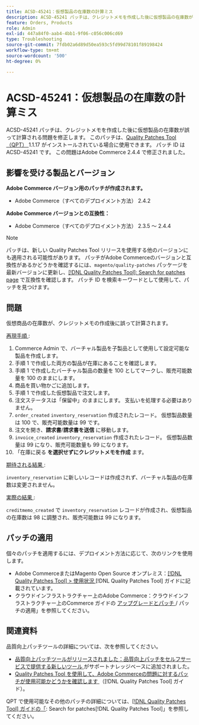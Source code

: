 ```yaml
---
title: ACSD-45241：仮想製品の在庫数の計算ミス
description: ACSD-45241 パッチは、クレジットメモを作成した後に仮想製品の在庫数が誤って計算される問題を修正します。 このパッチは、[Quality Patches Tool （QPT） ] （https://experienceleague.adobe.com/en/docs/commerce-operations/tools/quality-patches-tool/quality-patches-tool-to-self-serve-quality-patches） 1.1.17 がインストールされている場合に利用できます。 パッチ ID は ACSD-45241 です。 この問題はAdobe Commerce 2.4.4 で修正されました。
feature: Orders, Products
role: Admin
exl-id: 447a84f0-aab4-4bb1-9f06-c056c006cd69
type: Troubleshooting
source-git-commit: 7fdb02a6d89d50ea593c5fd99d78101f89198424
workflow-type: tm+mt
source-wordcount: '500'
ht-degree: 0%

---
```


# ACSD-45241：仮想製品の在庫数の計算ミス

ACSD-45241 パッチは、クレジットメモを作成した後に仮想製品の在庫数が誤って計算される問題を修正します。 このパッチは、[Quality Patches Tool （QPT） ](https://experienceleague.adobe.com/en/docs/commerce-operations/tools/quality-patches-tool/quality-patches-tool-to-self-serve-quality-patches)1.1.17 がインストールされている場合に使用できます。 パッチ ID は ACSD-45241 です。 この問題はAdobe Commerce 2.4.4 で修正されました。

## 影響を受ける製品とバージョン

**Adobe Commerce バージョン用のパッチが作成されます。**

* Adobe Commerce（すべてのデプロイメント方法） 2.4.2

**Adobe Commerce バージョンとの互換性：**

* Adobe Commerce（すべてのデプロイメント方法） 2.3.5 ～ 2.4.4

>[!NOTE]
>
>パッチは、新しい Quality Patches Tool リリースを使用する他のバージョンにも適用される可能性があります。 パッチがAdobe Commerceのバージョンと互換性があるかどうかを確認するには、`magento/quality-patches` パッケージを最新バージョンに更新し、[[!DNL Quality Patches Tool]: Search for patches page](https://experienceleague.adobe.com/en/docs/commerce-operations/tools/quality-patches-tool/quality-patches-tool-to-self-serve-quality-patches) で互換性を確認します。 パッチ ID を検索キーワードとして使用して、パッチを見つけます。

## 問題

仮想商品の在庫数が、クレジットメモの作成後に誤って計算されます。

<u> 再現手順 </u>:

1. Commerce Admin で、バーチャル製品を子製品として使用して設定可能な製品を作成します。
1. 手順 1 で作成した両方の製品が在庫にあることを確認します。
1. 手順 1 で作成したバーチャル製品の数量を 100 としてマークし、販売可能数量を 100 のままにします。
1. 商品を買い物かごに追加します。
1. 手順 1 で作成した仮想製品で注文します。
1. 注文ステータスは「保留中」のままにします。 支払いを処理する必要はありません。
1. `order_created` `inventory_reservation` 作成されたレコード。 仮想製品数量は 100 で、販売可能数量は 99 です。
1. 注文を開き、**請求書**/**請求書を送信** に移動します。
1. `invoice_created` `inventory_reservation` 作成されたレコード。 仮想製品数量は 99 になり、販売可能数量も 99 になります。
1. 「在庫に戻る **を選択せずにクレジットメモを作成** ます。

<u> 期待される結果 </u>:

`inventory_reservation` に新しいレコードは作成されず、バーチャル製品の在庫数は変更されません。

<u> 実際の結果 </u>:

`creditmemo_created` で `inventory_reservation` レコードが作成され、仮想製品の在庫数は 98 に調整され、販売可能数は 99 になります。

## パッチの適用

個々のパッチを適用するには、デプロイメント方法に応じて、次のリンクを使用します。

* Adobe CommerceまたはMagento Open Source オンプレミス：[[!DNL Quality Patches Tool] > 使用状況 ](/help/tools/quality-patches-tool/usage.md) [!DNL Quality Patches Tool] ガイドに記載されています。
* クラウドインフラストラクチャー上のAdobe Commerce：クラウドインフラストラクチャー上のCommerce ガイドの [ アップグレードとパッチ ](https://experienceleague.adobe.com/docs/commerce-cloud-service/user-guide/develop/upgrade/apply-patches.html)/ パッチの適用」を参照してください。

## 関連資料

品質向上パッチツールの詳細については、次を参照してください。

* [ 品質向上パッチツールがリリースされました：品質向上パッチをセルフサービスで提供する新しいツール ](https://experienceleague.adobe.com/en/docs/commerce-operations/tools/quality-patches-tool/quality-patches-tool-to-self-serve-quality-patches) がサポートナレッジベースに追加されました。
* [Quality Patches Tool を使用して、Adobe Commerceの問題に対するパッチが使用可能かどうかを確認します ](/help/tools/quality-patches-tool/patches-available-in-qpt/check-patch-for-magento-issue-with-magento-quality-patches.md) （[!DNL Quality Patches Tool] ガイド）。

QPT で使用可能なその他のパッチの詳細については、[[!DNL Quality Patches Tool] ガイドの「](https://experienceleague.adobe.com/tools/commerce-quality-patches/index.html): Search for patches[!DNL Quality Patches Tool]」を参照してください。

